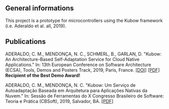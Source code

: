 ## General informations

This project is a prototype for microcontrollers using the Kubow framework (i.e. Aderaldo et al. all, 2019).

## Publications

ADERALDO, C. M., MENDONÇA, N. C., SCHMERL, B., GARLAN, D. "Kubow: An Architecture-Based Self-Adaptation Service for Cloud Native Applications." In: 13th European Conference on Software Architecture (ECSA), Tools, Demos and Posters Track, 2019, Paris, France. [[DOI]](https://doi.org/10.1145/3344948.3344963) [[PDF]](https://www.researchgate.net/publication/334279777_Kubow_An_Architecture-Based_Self-Adaptation_Service_for_Cloud_Native_Applications) **Recipient of the Best Demo Award!**

ADERALDO, C. M., MENDONÇA, N. C. "Kubow: Um Serviço de Autoadaptação Baseada em Arquitetura para Aplicações Nativas da Nuvem." In: Sessão de Ferramentas do X Congresso Brasileiro de Software: Teoria e Prática (CBSoft), 2019, Salvador, BA. [[PDF]](https://www.researchgate.net/publication/335627220_Kubow_Um_Servico_de_Autoadaptacao_Baseada_em_Arquitetura_para_Aplicacoes_Nativas_da_Nuvem)
